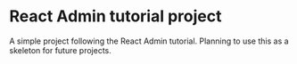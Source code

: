 # React Admin tutorial project

A simple project following the React Admin tutorial. Planning to use this as a skeleton for future projects.